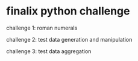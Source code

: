 # finalix python challenge

challenge 1: roman numerals

challenge 2: test data generation and manipulation

challenge 3: test data aggregation
